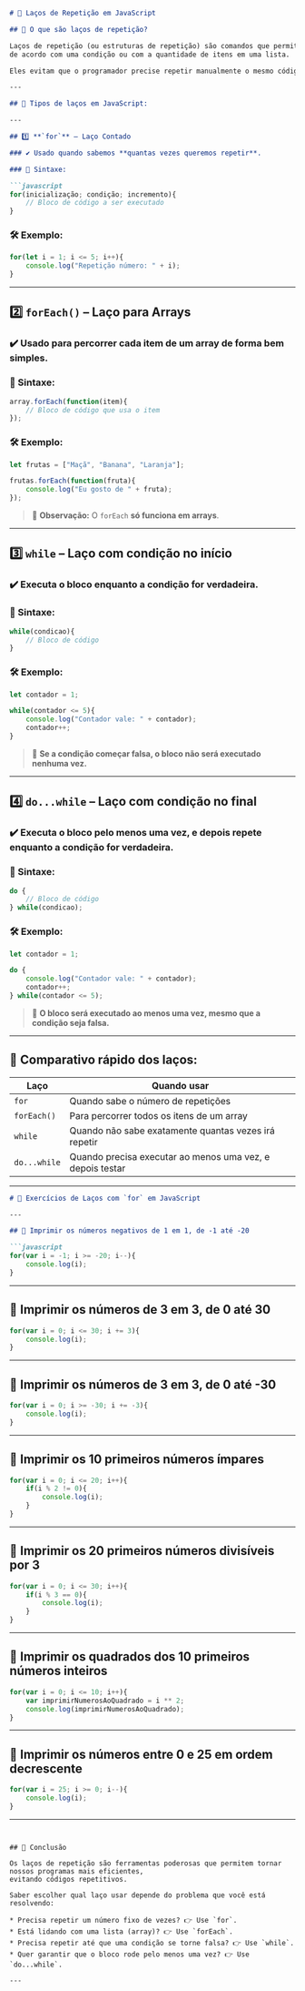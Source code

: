 
````markdown
# 🔁 Laços de Repetição em JavaScript

## 📖 O que são laços de repetição?

Laços de repetição (ou estruturas de repetição) são comandos que permitem executar **um bloco de código várias vezes**,
de acordo com uma condição ou com a quantidade de itens em uma lista.

Eles evitam que o programador precise repetir manualmente o mesmo código várias vezes.

---

## 🔢 Tipos de laços em JavaScript:

---

## 1️⃣ **`for`** – Laço Contado

### ✔️ Usado quando sabemos **quantas vezes queremos repetir**.

### 📑 Sintaxe:

```javascript
for(inicialização; condição; incremento){
    // Bloco de código a ser executado
}
````

### 🛠️ Exemplo:

```javascript
for(let i = 1; i <= 5; i++){
    console.log("Repetição número: " + i);
}
```

---

## 2️⃣ **`forEach()`** – Laço para Arrays

### ✔️ Usado para percorrer **cada item de um array** de forma bem simples.

### 📑 Sintaxe:

```javascript
array.forEach(function(item){
    // Bloco de código que usa o item
});
```

### 🛠️ Exemplo:

```javascript
let frutas = ["Maçã", "Banana", "Laranja"];

frutas.forEach(function(fruta){
    console.log("Eu gosto de " + fruta);
});
```

> 🔸 **Observação:** O `forEach` **só funciona em arrays**.

---

## 3️⃣ **`while`** – Laço com condição no início

### ✔️ Executa o bloco **enquanto a condição for verdadeira**.

### 📑 Sintaxe:

```javascript
while(condicao){
    // Bloco de código
}
```

### 🛠️ Exemplo:

```javascript
let contador = 1;

while(contador <= 5){
    console.log("Contador vale: " + contador);
    contador++;
}
```

> 🔸 **Se a condição começar falsa, o bloco não será executado nenhuma vez.**

---

## 4️⃣ **`do...while`** – Laço com condição no final

### ✔️ Executa o bloco **pelo menos uma vez**, e depois repete **enquanto a condição for verdadeira**.

### 📑 Sintaxe:

```javascript
do {
    // Bloco de código
} while(condicao);
```

### 🛠️ Exemplo:

```javascript
let contador = 1;

do {
    console.log("Contador vale: " + contador);
    contador++;
} while(contador <= 5);
```

> 🔸 **O bloco será executado ao menos uma vez, mesmo que a condição seja falsa.**

---

## 🚦 Comparativo rápido dos laços:

| Laço         | Quando usar                                               |
| ------------ | --------------------------------------------------------- |
| `for`        | Quando sabe o número de repetições                        |
| `forEach()`  | Para percorrer todos os itens de um array                 |
| `while`      | Quando não sabe exatamente quantas vezes irá repetir      |
| `do...while` | Quando precisa executar ao menos uma vez, e depois testar |

---

````markdown
# 🔢 Exercícios de Laços com `for` em JavaScript

---

## 📌 Imprimir os números negativos de 1 em 1, de -1 até -20

```javascript
for(var i = -1; i >= -20; i--){
    console.log(i);
}
````

---

## 📌 Imprimir os números de 3 em 3, de 0 até 30

```javascript
for(var i = 0; i <= 30; i += 3){
    console.log(i);
}
```

---

## 📌 Imprimir os números de 3 em 3, de 0 até -30

```javascript
for(var i = 0; i >= -30; i += -3){
    console.log(i);
}
```

---

## 📌 Imprimir os 10 primeiros números ímpares

```javascript
for(var i = 0; i <= 20; i++){
    if(i % 2 != 0){
        console.log(i);
    }
}
```

---

## 📌 Imprimir os 20 primeiros números divisíveis por 3

```javascript
for(var i = 0; i <= 30; i++){
    if(i % 3 == 0){
        console.log(i);
    }
}
```

---

## 📌 Imprimir os quadrados dos 10 primeiros números inteiros

```javascript
for(var i = 0; i <= 10; i++){
    var imprimirNumerosAoQuadrado = i ** 2;
    console.log(imprimirNumerosAoQuadrado);
}
```

---

## 📌 Imprimir os números entre 0 e 25 em ordem decrescente

```javascript
for(var i = 25; i >= 0; i--){
    console.log(i);
}
```

---

```


## 🚀 Conclusão

Os laços de repetição são ferramentas poderosas que permitem tornar nossos programas mais eficientes,
evitando códigos repetitivos.

Saber escolher qual laço usar depende do problema que você está resolvendo:

* Precisa repetir um número fixo de vezes? 👉 Use `for`.
* Está lidando com uma lista (array)? 👉 Use `forEach`.
* Precisa repetir até que uma condição se torne falsa? 👉 Use `while`.
* Quer garantir que o bloco rode pelo menos uma vez? 👉 Use `do...while`.

---

```
